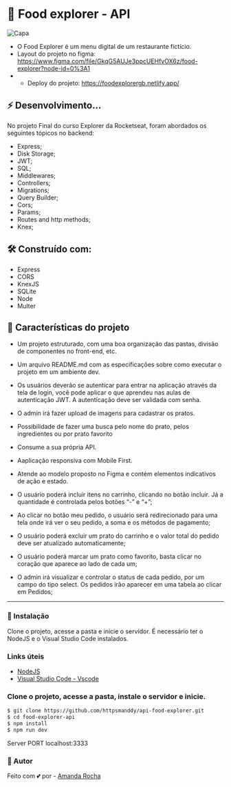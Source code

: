 
# 🚀 Food explorer - API
![Capa](https://github.com/httpsmanddy/api-food-explorer/assets/114830898/cffe5242-2771-43e4-ba44-735cf7d3fe43)

- O Food Explorer é um menu digital de um restaurante fictício.
- Layout do projeto no figma: https://www.figma.com/file/GkqG5AUJe3ppcUEHfvOX6z/food-explorer?node-id=0%3A1
- - Deploy do projeto: https://foodexplorergb.netlify.app/


## ⚡ Desenvolvimento...

No projeto Final do curso Explorer da Rocketseat,
foram abordados os seguintes tópicos no backend:

- Express;
- Disk Storage;
- JWT;
- SQL;
- Middlewares;
- Controllers;
- Migrations;
- Query Builder;
- Cors;
- Params;
- Routes and http methods;
- Knex;




## 🛠️ Construído com:

- Express
- CORS
- KnexJS
- SQLite
- Node
- Multer


## 💬 Características do projeto

- Um projeto estruturado, com uma boa organização das pastas, divisão de componentes no front-end, etc.

- Um arquivo README.md com as especificações sobre como executar o projeto em um ambiente dev.

- Os usuários deverão se autenticar para entrar na aplicação através da tela de login, você pode aplicar o que aprendeu nas aulas de autenticação JWT. A autenticação deve ser validada com senha.

- O admin irá fazer upload de imagens para cadastrar os pratos.

- Possibilidade de fazer uma busca pelo nome do prato, pelos ingredientes ou por prato favorito

- Consume a sua própria API.

- Aaplicação responsiva com Mobile First.

- Atende ao modelo proposto no Figma e contém elementos indicativos de ação e estado.

- O usuário poderá incluir itens no carrinho, clicando no botão incluir. Já a quantidade é controlada pelos botões “-” e “+”;

- Ao clicar no botão meu pedido, o usuário será redirecionado para uma tela onde irá ver o seu pedido, a soma e os métodos de pagamento;

- O usuário poderá excluir um prato do carrinho e o valor total do pedido deve ser atualizado automaticamente;

- O usuário poderá marcar um prato como favorito, basta clicar no coração que aparece ao lado de cada um;

- O admin irá visualizar e controlar o status de cada pedido, por um campo do tipo select. Os pedidos irão aparecer em uma tabela ao clicar em Pedidos;

---

### 🚀 Instalação

Clone o projeto, acesse a pasta e inicie o servidor. 
É necessário ter o NodeJS e o Visual Studio Code instalados.

### Links úteis

- [NodeJS](https://nodejs.org/en/)
- [Visual Studio Code - Vscode](https://code.visualstudio.com/)
  
  
### Clone o projeto, acesse a pasta, instale o servidor e inicie.

```bash
$ git clone https://github.com/httpsmanddy/api-food-explorer.git
$ cd food-explorer-api
$ npm install
$ npm run dev
```
Server PORT localhost:3333

### 🎨 Autor

Feito com 💕 por - [Amanda Rocha](www.linkedin.com/in/amanda-rocha-713067241)

